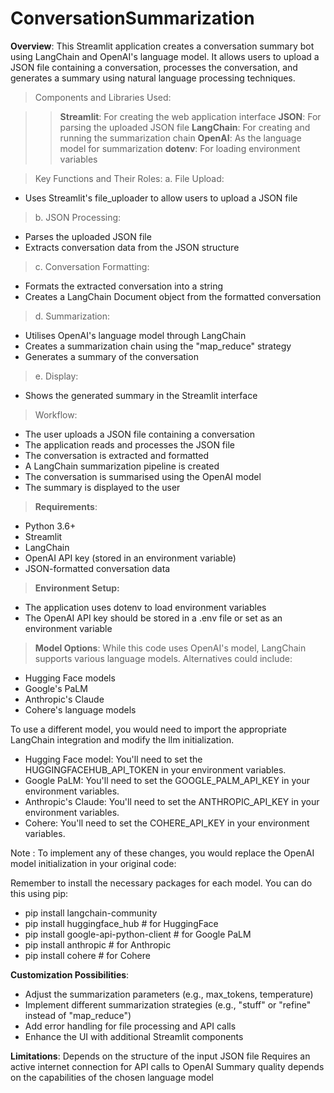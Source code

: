 # ConversationSummarization

**Overview**: This Streamlit application creates a conversation summary bot using LangChain and OpenAI's language model. It allows users to upload a JSON file containing a conversation, processes the conversation, and generates a summary using natural language processing techniques.

> Components and Libraries Used:

>> **Streamlit**: For creating the web application interface
>> **JSON**: For parsing the uploaded JSON file
>> **LangChain**: For creating and running the summarization chain
>> **OpenAI**: As the language model for summarization
>> **dotenv**: For loading environment variables

> Key Functions and Their Roles: a. File Upload:
- Uses Streamlit's file_uploader to allow users to upload a JSON file

> b. JSON Processing:
- Parses the uploaded JSON file
- Extracts conversation data from the JSON structure

> c. Conversation Formatting:
- Formats the extracted conversation into a string
- Creates a LangChain Document object from the formatted conversation

> d. Summarization:
- Utilises OpenAI's language model through LangChain
- Creates a summarization chain using the "map_reduce" strategy
- Generates a summary of the conversation

> e. Display:
- Shows the generated summary in the Streamlit interface

> Workflow:
- The user uploads a JSON file containing a conversation
- The application reads and processes the JSON file
- The conversation is extracted and formatted
- A LangChain summarization pipeline is created
- The conversation is summarised using the OpenAI model
- The summary is displayed to the user

> **Requirements**:
- Python 3.6+
- Streamlit
- LangChain
- OpenAI API key (stored in an environment variable)
- JSON-formatted conversation data

> **Environment Setup:**
- The application uses dotenv to load environment variables
- The OpenAI API key should be stored in a .env file or set as an environment variable

> **Model Options**: While this code uses OpenAI's model, LangChain supports various language models. Alternatives could include:
- Hugging Face models 
- Google's PaLM
- Anthropic's Claude
- Cohere's language models


To use a different model, you would need to import the appropriate LangChain integration and modify the llm initialization.

- Hugging Face model: You'll need to set the HUGGINGFACEHUB_API_TOKEN in your environment variables.
- Google PaLM: You'll need to set the GOOGLE_PALM_API_KEY in your environment variables.
- Anthropic's Claude: You'll need to set the ANTHROPIC_API_KEY in your environment variables.
- Cohere: You'll need to set the COHERE_API_KEY in your environment variables.

Note : To implement any of these changes, you would replace the OpenAI model initialization in your original code:

Remember to install the necessary packages for each model. You can do this using pip:
- pip install langchain-community
- pip install huggingface_hub  # for HuggingFace
- pip install google-api-python-client  # for Google PaLM
- pip install anthropic  # for Anthropic
- pip install cohere  # for Cohere


**Customization Possibilities**:
- Adjust the summarization parameters (e.g., max_tokens, temperature)
- Implement different summarization strategies (e.g., "stuff" or "refine" instead of "map_reduce")
- Add error handling for file processing and API calls
- Enhance the UI with additional Streamlit components

**Limitations**:
Depends on the structure of the input JSON file
Requires an active internet connection for API calls to OpenAI
Summary quality depends on the capabilities of the chosen language model

